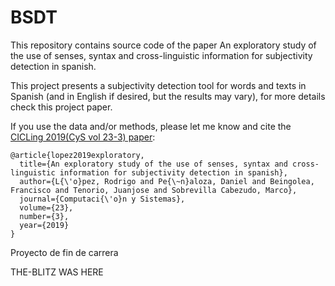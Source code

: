 # BSDT

This repository contains source code of the paper An exploratory study of the use of senses, syntax and cross-linguistic information for subjectivity detection in spanish.

This project presents a subjectivity detection tool for words and texts in Spanish (and in English if desired, but the results may vary), for more details check this project paper.

If you use the data and/or methods, please let me know and cite the [CICLing 2019(CyS vol 23-3) paper](https://www.cys.cic.ipn.mx/ojs/index.php/CyS/article/viewFile/3279/2696):

```
@article{lopez2019exploratory,
  title={An exploratory study of the use of senses, syntax and cross-linguistic information for subjectivity detection in spanish},
  author={L{\'o}pez, Rodrigo and Pe{\~n}aloza, Daniel and Beingolea, Francisco and Tenorio, Juanjose and Sobrevilla Cabezudo, Marco},
  journal={Computaci{\'o}n y Sistemas},
  volume={23},
  number={3},
  year={2019}
}
```


Proyecto de fin de carrera


THE-BLITZ WAS HERE
